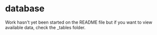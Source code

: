 # database

Work hasn't yet been started on the README file but if you want to view available data, check the _tables folder.
